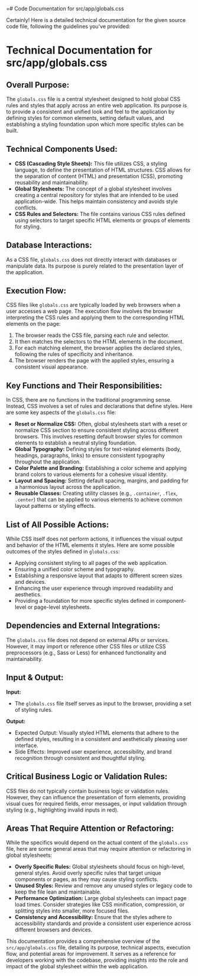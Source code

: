 =# Code Documentation for src/app/globals.css

Certainly! Here is a detailed technical documentation for the given source code file, following the guidelines you've provided:

# Technical Documentation for src/app/globals.css

## Overall Purpose:
The `globals.css` file is a central stylesheet designed to hold global CSS rules and styles that apply across an entire web application. Its purpose is to provide a consistent and unified look and feel to the application by defining styles for common elements, setting default values, and establishing a styling foundation upon which more specific styles can be built.

## Technical Components Used:
- **CSS (Cascading Style Sheets):** This file utilizes CSS, a styling language, to define the presentation of HTML structures. CSS allows for the separation of content (HTML) and presentation (CSS), promoting reusability and maintainability.
- **Global Stylesheets:** The concept of a global stylesheet involves creating a central repository for styles that are intended to be used application-wide. This helps maintain consistency and avoids style conflicts.
- **CSS Rules and Selectors:** The file contains various CSS rules defined using selectors to target specific HTML elements or groups of elements for styling.

## Database Interactions:
As a CSS file, `globals.css` does not directly interact with databases or manipulate data. Its purpose is purely related to the presentation layer of the application.

## Execution Flow:
CSS files like `globals.css` are typically loaded by web browsers when a user accesses a web page. The execution flow involves the browser interpreting the CSS rules and applying them to the corresponding HTML elements on the page:
1. The browser reads the CSS file, parsing each rule and selector.
2. It then matches the selectors to the HTML elements in the document.
3. For each matching element, the browser applies the declared styles, following the rules of specificity and inheritance.
4. The browser renders the page with the applied styles, ensuring a consistent visual appearance.

## Key Functions and Their Responsibilities:
In CSS, there are no functions in the traditional programming sense. Instead, CSS involves a set of rules and declarations that define styles. Here are some key aspects of the `globals.css` file:
- **Reset or Normalize CSS:** Often, global stylesheets start with a reset or normalize CSS section to ensure consistent styling across different browsers. This involves resetting default browser styles for common elements to establish a neutral styling foundation.
- **Global Typography:** Defining styles for text-related elements (body, headings, paragraphs, links) to ensure consistent typography throughout the application.
- **Color Palette and Branding:** Establishing a color scheme and applying brand colors to various elements for a cohesive visual identity.
- **Layout and Spacing:** Setting default spacing, margins, and padding for a harmonious layout across the application.
- **Reusable Classes:** Creating utility classes (e.g., `.container`, `.flex`, `.center`) that can be applied to various elements to achieve common layout patterns or styling effects.

## List of All Possible Actions:
While CSS itself does not perform actions, it influences the visual output and behavior of the HTML elements it styles. Here are some possible outcomes of the styles defined in `globals.css`:
- Applying consistent styling to all pages of the web application.
- Ensuring a unified color scheme and typography.
- Establishing a responsive layout that adapts to different screen sizes and devices.
- Enhancing the user experience through improved readability and aesthetics.
- Providing a foundation for more specific styles defined in component-level or page-level stylesheets.

## Dependencies and External Integrations:
The `globals.css` file does not depend on external APIs or services. However, it may import or reference other CSS files or utilize CSS preprocessors (e.g., Sass or Less) for enhanced functionality and maintainability.

## Input & Output:
**Input:**
- The `globals.css` file itself serves as input to the browser, providing a set of styling rules.

**Output:**
- Expected Output: Visually styled HTML elements that adhere to the defined styles, resulting in a consistent and aesthetically pleasing user interface.
- Side Effects: Improved user experience, accessibility, and brand recognition through consistent and thoughtful styling.

## Critical Business Logic or Validation Rules:
CSS files do not typically contain business logic or validation rules. However, they can influence the presentation of form elements, providing visual cues for required fields, error messages, or input validation through styling (e.g., highlighting invalid inputs in red).

## Areas That Require Attention or Refactoring:
While the specifics would depend on the actual content of the `globals.css` file, here are some general areas that may require attention or refactoring in global stylesheets:
- **Overly Specific Rules:** Global stylesheets should focus on high-level, general styles. Avoid overly specific rules that target unique components or pages, as they may cause styling conflicts.
- **Unused Styles:** Review and remove any unused styles or legacy code to keep the file lean and maintainable.
- **Performance Optimization:** Large global stylesheets can impact page load times. Consider strategies like CSS minification, compression, or splitting styles into smaller, more focused files.
- **Consistency and Accessibility:** Ensure that the styles adhere to accessibility standards and provide a consistent user experience across different browsers and devices.

This documentation provides a comprehensive overview of the `src/app/globals.css` file, detailing its purpose, technical aspects, execution flow, and potential areas for improvement. It serves as a reference for developers working with the codebase, providing insights into the role and impact of the global stylesheet within the web application.
